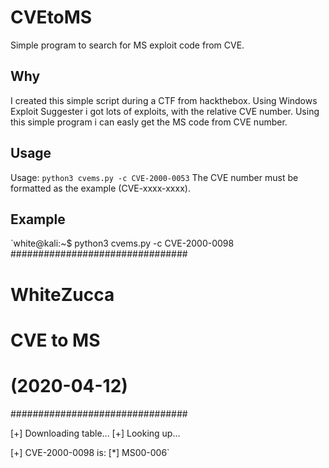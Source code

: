 # CVEtoMS
Simple program to search for MS exploit code from CVE.


## Why
I created this simple script during a CTF from hackthebox. Using Windows Exploit Suggester i got lots of exploits, with the relative CVE number. Using this simple program i can easly get the MS code from CVE number.


## Usage
Usage: `python3 cvems.py -c CVE-2000-0053`
The CVE number must be formatted as the example (CVE-xxxx-xxxx).

## Example
`white@kali:~$ python3 cvems.py -c CVE-2000-0098
################################
#           WhiteZucca         #
#           CVE to MS          #
#          (2020-04-12)        #
################################

[+] Downloading table...
[+] Looking up...

[+] CVE-2000-0098 is:
[*] MS00-006`




